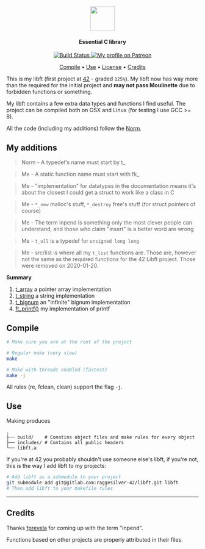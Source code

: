 <div align="center">
    <h1>
        <img src="https://assets.gitlab-static.net/uploads/-/system/project/avatar/10815567/44144bf53e0bffe5a337cb115afc2b0d.png" width="64" />
    </h1>
    <h4>Essential C library</h4>
    <p>
        <a href="https://gitlab.com/raggesilver-42/libft/pipelines">
            <img src="https://gitlab.com/raggesilver-42/libft/badges/master/pipeline.svg" alt="Build Status" />
        </a>
        <a href="https://www.patreon.com/raggesilver">
            <img src="https://img.shields.io/badge/patreon-donate-orange.svg?logo=patreon" alt="My profile on Patreon" />
        </a>
    </p>
    <p>
        <a href="#compile">Compile</a> •
        <a href="#use">Use</a> •
        <a href="https://gitlab.com/raggesilver-42/libft/blob/master/LICENSE">License</a> •
        <a href="#credits">Credits</a>
    </p>
</div>

This is my libft (first project at [42](https://www.42.us.org/) - graded `125%`).
My libft now has way more than the required for the initial project and **may not
pass Moulinette** due to forbidden functions or something.

My libft contains a few extra data types and functions I find useful. The
 project can be compiled both on OSX and Linux (for testing I use GCC >= 8).

All the code (including my additions) follow the
 [Norm](https://cdn.intra.42.fr/pdf/pdf/960/norme.en.pdf).

## My additions

> Norm - A typedef’s name must start by t_

> Me - A static function name must start with fk_

> Me - "implementation" for datatypes in the documentation means it's about the closest I could get a struct to work like a class in C

> Me - `*_new` malloc's stuff, `*_destroy` free's stuff (for struct pointers of course)

> Me - The term inpend is something only the most clever people can understand, and those who claim "insert" is a better word are wrong

> Me - `t_ull` is a typedef for `unsigned long long`

> Me - src/list is where all my `t_list` functions are. Those are, however not the
> same as the required functions for the 42 Libft project. Those were removed on 2020-01-20.

**Summary**
1. [t_array](src/array/) a pointer array implementation
1. [t_string](src/string/) a string implementation
1. [t_bignum](src/bignum/) an "infinite" bignum implementation
1. [ft_printf()](src/ft_printf/) my implementation of printf

## Compile

```bash
# Make sure you are at the root of the project

# Regular make (very slow)
make

# Make with threads enabled (fastest)
make -j
```

All rules (re, fclean, clean) support the flag `-j`.

## Use

Making produces
```
.
├── build/    # Conatins object files and make rules for every object
├── includes/ # Contains all public headers
└── libft.a
```

If you're at 42 you probably shouldn't use someone else's libft, if you're not,
this is the way I add libft to my projects:

```bash
# Add libft as a submodule to your project
git submodule add git@gitlab.com:raggesilver-42/libft.git libft
# Then add libft to your makefile rules
```

---

## Credits
Thanks [fprevela](https://github.com/prevelat) for coming up with the term "inpend".

Functions based on other projects are properly attributed in their files.
